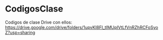 # CodigosClase
Codigos de clase
Drive con ellos: https://drive.google.com/drive/folders/1upvKI8FI_tIMUpIVtLfVnRZhRCFoSyoZ?usp=sharing
